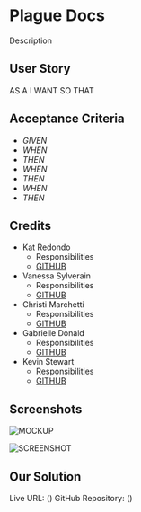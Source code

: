 # Plague Docs

Description

## User Story

AS A
I WANT
SO THAT

## Acceptance Criteria

* _GIVEN_
* _WHEN_
* _THEN_
* _WHEN_
* _THEN_
* _WHEN_
* _THEN_

## Credits

* Kat Redondo
    - Responsibilities
    - [GITHUB](https://github.com/ru3ykat)
* Vanessa Sylverain
    - Responsibilities
    - [GITHUB](https://github.com/sylverainv)
* Christi Marchetti
    - Responsibilities
    - [GITHUB](https://github.com/chl850405)
* Gabrielle Donald
    - Responsibilities
    - [GITHUB](https://github.com/gabriellenoelle)
* Kevin Stewart
    - Responsibilities
    - [GITHUB](https://github.com/stewk033)

## Screenshots

![MOCKUP]()

![SCREENSHOT]()

## Our Solution

Live URL: ()
GitHub Repository: ()